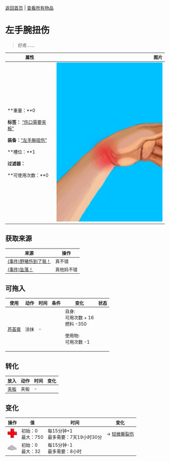 [返回首页](index.md)   |  [查看所有物品](object.md)
# 左手腕扭伤  
> 好疼……  
  
  属性  |   图片   
 ----  |  ----:   
 **重量：**0<br><br>**标签：**	[“伤口需要夹板”](tag_WoundSplint.md)<br><br>**装备：**[“左手腕扭伤”](eTag_WArmSprainedL.md)<br><br>**槽位：**1<br><br>**过滤器：**<br><br>**可使用次数：**0  |  ![](Sprite/SprainedWrist.png)   
  
## 获取来源  
来源  |  操作  
----  |  ----  
[(事件)野猪伤到了我！](Event_BoarWoundMinor.md)  |  真不错  
[(事件)坠落！](Event_FallSprains.md)  |  真他妈不错  
## 可拖入  
使用  |  动作  |  时间  |  条件  |  变化  |  状态  
----  |  ----  |  ----  |  ----  |  ----  |  ----  
[芦荟膏](AloeVeraGel.md)  |  涂抹  |  -  |    |  自身:<br>可用次数 + 16<br>燃料  -350<br><br>使用物:<br>可用次数  -1<br><br>  |    
## 转化  
放入  |  动作  |  时间  |  变化  
----  |  ----  |  ----  |  ----  
[夹板](Splint.md)  |  夹板  |  -  |    
## 变化  
操作  |  值  |  时间  |  变化  
----  |  ----  |  ----  |  ----  
<img decoding="async" src="Sprite/Health.png" style="width:30px;">  |  初始：0<br>最大：750  |  每15分钟+1<br>最多需要：7天19小时30分  |  → [轻微撕裂伤](W_MinorLaceration.md)  
<img decoding="async" src="Sprite/AloeGel.png" style="width:30px;">  |  初始：0<br>最大：32  |  每15分钟-1<br>最多需要：8小时  |    
